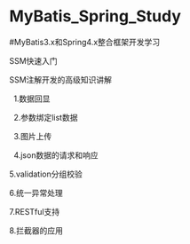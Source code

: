 # MyBatis_Spring_Study

#MyBatis3.x和Spring4.x整合框架开发学习

SSM快速入门


SSM注解开发的高级知识讲解


   1.数据回显
   

   2.参数绑定list数据
   

   3.图片上传
   

   4.json数据的请求和响应
   

   5.validation分组校验
   

   6.统一异常处理
   

   7.RESTful支持
   

   8.拦截器的应用
